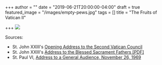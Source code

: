 +++
author = ""
date = "2019-06-21T20:00:00-04:00"
draft = true
featured_image = "/images/empty-pews.jpg"
tags = []
title = "The Fruits of Vatican II"

+++
![](/images/vatican-II-fruits.png)

Sources: 

* St. John XXIII's [Opening Address to the Second Vatican Council](https://www.catholicculture.org/culture/library/view.cfm?recnum=3233 "Opening Address to the Second Vatican Council")
* St. John XXIII's [Address to the Blessed Sacrament Fathers \[PDF\]](https://www.archindy.org/criterion/files/1961/pdfs/19610707.pdf)
* St. Paul VI, [Address to a General Audience, November 26, 1969](https://www.ewtn.com/library/papaldoc/p6691126.htm "Paul VI addresses a general audience, Nov 26, 1969")